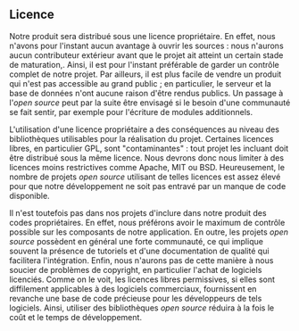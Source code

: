 ## Licence

Notre produit sera distribué sous une licence propriétaire. En effet, nous n'avons pour l'instant aucun avantage à ouvrir les sources : nous n'aurons aucun contributeur extérieur avant que le projet ait atteint un certain stade de maturation,. Ainsi, il est pour l'instant préférable de garder un contrôle complet de notre projet. Par ailleurs, il est plus facile de vendre un produit qui n'est pas accessible au grand public ; en particulier, le serveur et la base de données n'ont aucune raison d'être rendus publics. Un passage à l'*open source* peut par la suite être envisagé si le besoin d'une communauté se fait sentir, par exemple pour l'écriture de modules additionnels.

L'utilisation d'une licence propriétaire a des conséquences au niveau des bibliothèques utilisables pour la réalisation du projet. Certaines licences libres, en particulier GPL, sont "contaminantes" : tout projet les incluant doit être distribué sous la même licence. Nous devrons donc nous limiter à des licences moins restrictives comme Apache, MIT ou BSD. Heureusement, le nombre de projets *open source* utilisant de telles licences est assez élevé pour que notre développement ne soit pas entravé par un manque de code disponible.

Il n'est toutefois pas dans nos projets d'inclure dans notre produit des codes propriétaires. En effet, nous préférons avoir le maximum de contrôle possible sur les composants de notre application. En outre, les projets *open source* possèdent en général une forte communauté, ce qui implique souvent la présence de tutoriels et d'une documentation de qualité qui facilitera l'intégration. Enfin, nous n'aurons pas de cette manière à nous soucier de problèmes de copyright, en particulier l'achat de logiciels licenciés. Comme on le voit, les licences libres permissives, si elles sont diffilement applicables à des logiciels commerciaux, fournissent en revanche une base de code précieuse pour les développeurs de tels logiciels. Ainsi, utiliser des bibliothèques *open source* réduira à la fois le coût et le temps de développement.

